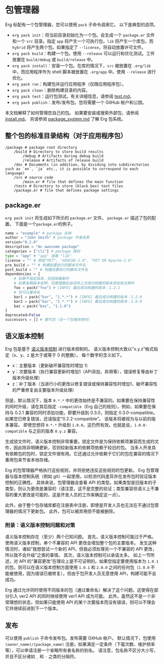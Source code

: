 # 包管理器

Erg 标配有一个包管理器，您可以使用 `pack` 子命令调用它。
以下是典型的选项。

* `erg pack init`：将当前目录初始化为一个包。会生成一个 `package.er` 文件和一个 `src` 目录。指定 `app` 将产生一个可执行包，`lib` 将产生一个库包，而 `hybrid` 将产生两个包。如果指定了 `--license`，将自动放置许可文件。
* `erg pack build`：构建一个包。使用 `--release` 可以运行和优化测试。工件放置在 `build/debug` 或 `build/release` 中。
* `erg pack install`：安装一个包。在库的情况下，`src` 被放置在 `.erg/lib` 中，而应用程序作为 shell 脚本被放置在 `.erg/app` 中。使用 `--release` 进行优化。
* `erg pack run`：构建包并运行应用程序（仅限应用程序包）。
* `erg pack clean`：删除构建目录的内容。
* `erg pack test`：运行包测试。有关详细信息，请参阅 [test.md](./test.md)。
* `erg pack publish`：发布/发布包。您将需要一个 GitHub 帐户和公钥。

本文档解释了如何管理您自己的包。
如果要安装或搜索外部包，请参阅 [install.md](./install.md)。
另请参阅 [package_system.md](../syntax/33_package_system.md) 了解 Erg 包系统。

## 整个包的标准目录结构（对于应用程序包）

```console
/package # package root directory
    /build # Directory to store build results
        /debug # Artifacts during debug build
        /release # Artifacts of release build
    /doc # Documents (in addition, by dividing into subdirectories such as `en`, `ja` etc., it is possible to correspond to each language)
    /src # source code
        /main.er # file that defines the main function
    /tests # Directory to store (black box) test files
    /package.er # file that defines package settings
```

## package.er

`erg pack init` 将生成如下所示的 `package.er` 文件。 `package.er` 描述了包的配置。
下面是一个`package.er`的例子。

```python
name = "example" # package 名称
author = "John Smith" # package 作者名称
version="0.1.0"
description = "An awesome package"
categories = ["cli"] # package 类别
type = "app" # "app" 或者 "lib"
license = "" # 例如"MIT", "APACHE-2.0", "MIT OR Apache-2.0"
pre_build = "" # 构建前要执行的脚本文件名
post_build = "" # 构建后要执行的脚本文件名
dependencies = {
    # 如果不指定版本，则选择最新的
    # 如果省略版本说明，包管理器会自动将上次成功构建的版本添加到注释中
    foo = pack("foo") # [INFO] 最后成功构建的版本：1.2.1
    # 包可以重命名
    bar1 = pack("bar", "1.*.*") # [INFO] 最后成功构建的版本：1.2.0
    bar2 = pack("bar", "2.*.*") # [INFO] 最后成功构建的版本：2.0.0
    baz = pack("baz", "1.1.0")
}
deprecated=False
successors = [] # 替代包（当一个包被弃用时）
```

## 语义版本控制

Erg 包是基于 [语义版本控制](https://semver.org/lang/en/) 进行版本控制的。
语义版本控制大致以“x.y.z”格式指定（x、y、z 是大于或等于 0 的整数）。
每个数字的含义如下。

* x：主要版本（更新破坏兼容性时增加 1）
* y：次要版本（执行兼容更新时增加1（API添加，弃用等），错误修复等由补丁版本升级处理）
* z：补丁版本（当进行小的更改以修复错误或保持兼容性时增加1，破坏兼容性的严重修复由主要版本升级处理）

但是，默认情况下，版本 `0.*.*` 中的更改始终是不兼容的。如果要在保持兼容性的同时升级，请在其后指定 `-compatible`（Erg 自己的规则）。例如，如果要在保持与 0.2.1 兼容的同时添加功能，即要升级到 0.3.0，则指定 0.3.0-compatible。如果您已修复错误，还请指定“0.2.2-compatible”。
该版本将被视为与以前的版本兼容。
即使您想将 `0.*.*` 升级到 `1.0.0`，这仍然有效。也就是说，`1.0.0-compatible` 与之前的版本 `0.y.z` 兼容。

生成锁文件时，语义版本控制非常重要。锁定文件是为保持依赖项兼容而生成的文件，因此除非明确更新，否则较新版本的依赖项依赖于较旧的包。
当多人开发具有依赖包的包时，锁定文件很有用。它还通过允许依赖于它们的包在兼容的情况下重用包来节省本地存储。

Erg 的包管理器严格执行这些规则，并将拒绝违反这些规则的包更新。
Erg 包管理器与版本控制系统（例如 git）一起使用，以检测代码差异并在发布包时验证版本控制的正确性。
具体来说，包管理器会查看 API 的类型。如果类型是旧版本的子类型，则认为更改是兼容的（请注意，这不是完整的验证；类型兼容但语义上不兼容的重大更改是可能的，这是开发人员的工作来确定这一点）。

此外，由于整个包存储库都在注册表中注册，即使是开发人员也无法在不通过包管理器的情况下更新包。
此外，包可以被弃用但不能被删除。

### 附录：语义版本控制问题和对策

语义版本控制存在（至少）两个已知问题。
首先，语义版本控制可能过于严格。
使用语义版本控制，单个不兼容的 API 更改会增加整个包的主要版本。
发生这种情况时，诸如“我想尝试一个新的 API，但我必须处理另一个不兼容的 API 更改，所以我不会升级”之类的事情。
其次，语义版本控制可以承诺太多。
如上一节所述，对 API 的“兼容更改”在理论上是不可证明的。如果您指定要使用版本为 `1.0.1` 的包，则可以在语义版本控制方面使用 `1.0.1` 和 `2.0.0` 之间的任何包（`1.0.0` 不能被使用，因为错误已被修复），但由于包开发人员无意使用 API，构建可能不会成功。

Erg 通过允许同时使用不同版本的包（通过重命名）解决了这个问题。这使得在部分引入 ver2 API 的同时继续使用 ver1 API 成为可能。
此外，虽然这不是一个非常理想的状态，但如果只能使用 API 的某个次要版本而没有错误，则可以不理会它并继续前进到下一个版本。

## 发布

可以使用 `publish` 子命令发布包。发布需要 GitHub 帐户。
默认情况下，包使用 `(owner_name)/(package_name)` 注册。如果满足一定条件（下载次数、维护频率等），可以申请注册一个省略所有者名称的别名。
请注意，包名称不区分大小写，并且不区分诸如 `_` 和 `-` 之类的分隔符。